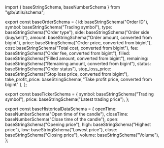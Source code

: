 import { baseStringSchema, baseNumberSchema } from "@b/utils/schema";

export const baseOrderSchema = {
  id: baseStringSchema("Order ID"),
  symbol: baseStringSchema("Trading symbol"),
  type: baseStringSchema("Order type"),
  side: baseStringSchema("Order side (buy/sell)"),
  amount: baseStringSchema("Order amount, converted from bigint"),
  price: baseStringSchema("Order price, converted from bigint"),
  cost: baseStringSchema("Total cost, converted from bigint"),
  fee: baseStringSchema("Order fee, converted from bigint"),
  filled: baseStringSchema("Filled amount, converted from bigint"),
  remaining: baseStringSchema("Remaining amount, converted from bigint"),
  status: baseStringSchema("Order status"),
  stop_loss_price: baseStringSchema("Stop loss price, converted from bigint"),
  take_profit_price: baseStringSchema(
    "Take profit price, converted from bigint"
  ),
};

export const baseTickerSchema = {
  symbol: baseStringSchema("Trading symbol"),
  price: baseStringSchema("Latest trading price"),
};

export const baseHistoricalDataSchema = {
  openTime: baseNumberSchema("Open time of the candle"),
  closeTime: baseNumberSchema("Close time of the candle"),
  open: baseStringSchema("Opening price"),
  high: baseStringSchema("Highest price"),
  low: baseStringSchema("Lowest price"),
  close: baseStringSchema("Closing price"),
  volume: baseStringSchema("Volume"),
};
